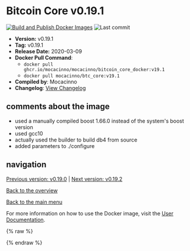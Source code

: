 # Bitcoin Core v0.19.1

[![Build and Publish Docker Images](https://github.com/mocacinno/bitcoin_core_docker/actions/workflows/build-and-publish.yml/badge.svg?branch=v19.1)](https://github.com/mocacinno/bitcoin_core_docker/actions/workflows/build-and-publish.yml)
![Last commit](https://badgen.net/github/last-commit/mocacinno/bitcoin_core_docker/v19.1)

- **Version:** v0.19.1
- **Tag:** v0.19.1
- **Release Date:** 2020-03-09
- **Docker Pull Command**:
  - `docker pull ghcr.io/mocacinno/mocacinno/bitcoin_core_docker:v19.1`
  - `docker pull mocacinno/btc_core:v19.1`
- **Compiled by**: Mocacinno
- **Changelog**: [View Changelog](https://github.com/bitcoin/bitcoin/blob/v0.19.1/doc/release-notes.md)

## comments about the image

- used a manually compiled boost 1.66.0 instead of the system's boost version
- used gcc10
- actually used the builder to build db4 from source
- added parameters to ./configure

## navigation

[Previous version: v0.19.0](./v19.0.md) | [Next version: v0.19.2](./v19.2.md)

[Back to the overview](./Readme.md)

[Back to the main menu](../Readme.md)

For more information on how to use the Docker image, visit the [User Documentation](../userdocs/Readme.md).

<!-- Google tag (gtag.js) -->
{% raw %}
<script async src="https://www.googletagmanager.com/gtag/js?id=G-BPC6NC6FF9"></script>
<script>
  window.dataLayer = window.dataLayer || [];
  function gtag(){dataLayer.push(arguments);}
  gtag('js', new Date());
  gtag('config', 'G-BPC6NC6FF9');
</script>
{% endraw %}
